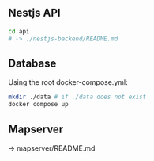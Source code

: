 ## Nestjs API

```bash
cd api
# -> ./nestjs-backend/README.md
```

## Database

Using the root docker-compose.yml:

```bash
mkdir ./data # if ./data does not exist
docker compose up
```

## Mapserver

-> mapserver/README.md
